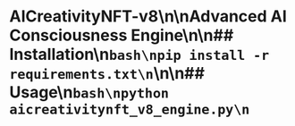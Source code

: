 # AICreativityNFT-v8\n\nAdvanced AI Consciousness Engine\n\n## Installation\n```bash\npip install -r requirements.txt\n```\n\n## Usage\n```bash\npython aicreativitynft_v8_engine.py\n```